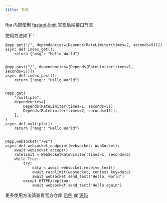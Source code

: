 ```yaml
---
title: 节流
---
```


fba 内部使用 [fastapi-limit](https://github.com/fastapi-practices/fastapi_best_architecture/discussions/70)
实现后端接口节流

使用方法如下：

```python{1,6,11-17,25,29}
@app.get("/", dependencies=[Depends(RateLimiter(times=2, seconds=5))])
async def index_get():
    return {"msg": "Hello World"}


@app.post("/", dependencies=[Depends(RateLimiter(times=1, seconds=5))])
async def index_post():
    return {"msg": "Hello World"}


@app.get(
    "/multiple",
    dependencies=[
        Depends(RateLimiter(times=1, seconds=5)),
        Depends(RateLimiter(times=2, seconds=15)),
    ],
)
async def multiple():
    return {"msg": "Hello World"}


@app.websocket("/ws")
async def websocket_endpoint(websocket: WebSocket):
    await websocket.accept()
    ratelimit = WebSocketRateLimiter(times=1, seconds=5)
    while True:
        try:
            data = await websocket.receive_text()
            await ratelimit(websocket, context_key=data)
            await websocket.send_text("Hello, world")
        except HTTPException:
            await websocket.send_text("Hello again")
```

更多使用方法请查看官方仓库 [示例](https://github.com/long2ice/fastapi-limiter/blob/master/examples/main.py)
或 [源码](https://github.com/long2ice/fastapi-limiter/blob/master/fastapi_limiter/depends.py)
